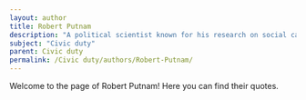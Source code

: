 ```yaml
---
layout: author
title: Robert Putnam
description: "A political scientist known for his research on social capital and civic engagement, particularly in his book 'Bowling Alone,' which discusses the decline of civic involvement."
subject: "Civic duty"
parent: Civic duty
permalink: /Civic duty/authors/Robert-Putnam/
---
```


Welcome to the page of Robert Putnam! Here you can find their quotes.
